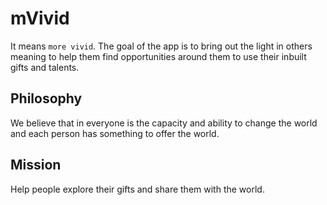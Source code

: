 # mVivid
It means `more vivid`. The goal of the app is to bring out the light in others meaning to help them find opportunities around them to use their inbuilt gifts and talents.

## Philosophy
We believe that in everyone is the capacity and ability to change the world and each person has something to offer the world.

## Mission
Help people explore their gifts and share them with the world.
